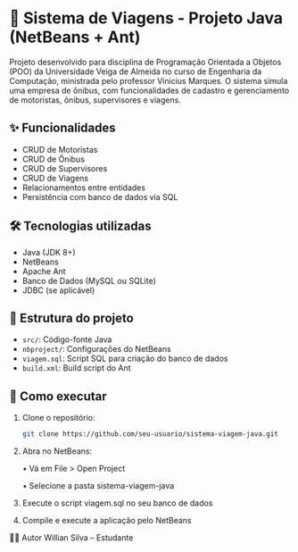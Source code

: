 # 🚌 Sistema de Viagens - Projeto Java (NetBeans + Ant)

Projeto desenvolvido para disciplina de Programação Orientada a Objetos (POO) da Universidade Veiga de Almeida no curso de Engenharia da Computação, ministrada pelo professor Vinicius Marques. 
O sistema simula uma empresa de ônibus, com funcionalidades de cadastro e gerenciamento de motoristas, ônibus, supervisores e viagens.

## ✨ Funcionalidades

- CRUD de Motoristas
- CRUD de Ônibus
- CRUD de Supervisores
- CRUD de Viagens
- Relacionamentos entre entidades
- Persistência com banco de dados via SQL

## 🛠 Tecnologias utilizadas

- Java (JDK 8+)
- NetBeans
- Apache Ant
- Banco de Dados (MySQL ou SQLite)
- JDBC (se aplicável)

## 💾 Estrutura do projeto

- `src/`: Código-fonte Java
- `nbproject/`: Configurações do NetBeans
- `viagem.sql`: Script SQL para criação do banco de dados
- `build.xml`: Build script do Ant

## 🧪 Como executar

1. Clone o repositório:
   ```bash
   git clone https://github.com/seu-usuario/sistema-viagem-java.git

2. Abra no NetBeans:

	• Vá em File > Open Project

	• Selecione a pasta sistema-viagem-java

3. Execute o script viagem.sql no seu banco de dados

4. Compile e execute a aplicação pelo NetBeans

🧑‍💻 Autor
Willian Silva – Estudante
